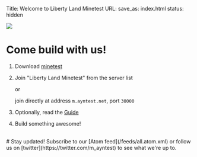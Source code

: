 Title: Welcome to Liberty Land Minetest
URL:
save_as: index.html
status: hidden

[
<img src="http://graphite-web.ayntest.net/render?from=-24h&until=now&target=legendValue(alias(color(applications.m-ayntest-net.players_online,'000000'),'players online last 24 hours'),'last')&format=png&width=500&height=200&bgcolor=FFFFFF&fgcolor=000000&lineWidth=1&yMin=0&yUnitSystem=si&lineMode=connected&hideAxes=true" ></img>
</br>
](http://grafana.ayntest.net)

# Come build with us!

1. Download [minetest](http://minetest.net/download)
2. Join "Liberty Land Minetest" from the server list

    or

    join directly at address `m.ayntest.net`, port `30000`

3. Optionally, read the [Guide]({filename}./guide.md)
4. Build something awesome!


<br/>
# Stay updated!
Subscribe to our [Atom feed](/feeds/all.atom.xml) or follow us on [twitter](https://twitter.com/m_ayntest) to see what we're up to.
